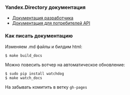 ### Yandex.Directory документация

* [Документация разработчика](http://dir.yd-dev.cmail.yandex.net/docs/docs_dev.html)
* [Документация для потребителей API](http://dir.yd-dev.cmail.yandex.net/docs/index.html)

### Как писать документацию

Изменяем .md файлы и билдим html:

    $ make build_docs

Можно повесить вотчер на автоматическое обновление:

    $ sudo pip install watchdog
    $ make watch_docs

На забывать комитить в ветку `gh-pages`